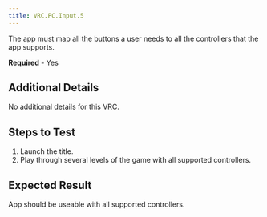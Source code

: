 ```yaml
---
title: VRC.PC.Input.5
---
```


The app must map all the buttons a user needs to all the controllers that the app supports.

**Required** - Yes

## Additional Details

No additional details for this VRC.

## Steps to Test

1. Launch the title.
2. Play through several levels of the game with all supported controllers.


## Expected Result

App should be useable with all supported controllers.
